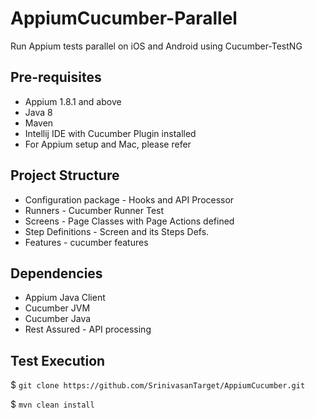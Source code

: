 # AppiumCucumber-Parallel
Run Appium tests parallel on iOS and Android using Cucumber-TestNG

## Pre-requisites
* Appium 1.8.1 and above
* Java 8
* Maven
* Intellij IDE with Cucumber Plugin installed
* For Appium setup and Mac, please refer

## Project Structure
* Configuration package - Hooks and API Processor
* Runners - Cucumber Runner Test
* Screens - Page Classes with Page Actions defined
* Step Definitions - Screen and its Steps Defs.
* Features - cucumber features

## Dependencies
* Appium Java Client
* Cucumber JVM
* Cucumber Java
* Rest Assured - API processing

## Test Execution
$ `git clone https://github.com/SrinivasanTarget/AppiumCucumber.git `

$ `mvn clean install`


